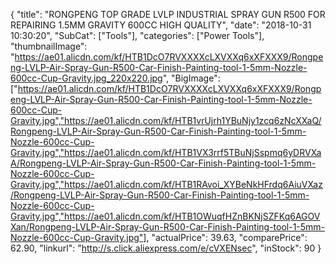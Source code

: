 {
	"title": "RONGPENG TOP GRADE LVLP INDUSTRIAL SPRAY GUN R500 FOR REPAIRING 1.5MM GRAVITY 600CC HIGH QUALITY",
	"date": "2018-10-31 10:30:20",
	"SubCat": ["Tools"],
	"categories": ["Power Tools"],
	"thumbnailImage": "https://ae01.alicdn.com/kf/HTB1DcO7RVXXXXcLXVXXq6xXFXXX9/Rongpeng-LVLP-Air-Spray-Gun-R500-Car-Finish-Painting-tool-1-5mm-Nozzle-600cc-Cup-Gravity.jpg_220x220.jpg",
	"BigImage": ["https://ae01.alicdn.com/kf/HTB1DcO7RVXXXXcLXVXXq6xXFXXX9/Rongpeng-LVLP-Air-Spray-Gun-R500-Car-Finish-Painting-tool-1-5mm-Nozzle-600cc-Cup-Gravity.jpg","https://ae01.alicdn.com/kf/HTB1vrUjrh1YBuNjy1zcq6zNcXXaQ/Rongpeng-LVLP-Air-Spray-Gun-R500-Car-Finish-Painting-tool-1-5mm-Nozzle-600cc-Cup-Gravity.jpg","https://ae01.alicdn.com/kf/HTB1VX3rrf5TBuNjSspmq6yDRVXaA/Rongpeng-LVLP-Air-Spray-Gun-R500-Car-Finish-Painting-tool-1-5mm-Nozzle-600cc-Cup-Gravity.jpg","https://ae01.alicdn.com/kf/HTB1RAvoi_XYBeNkHFrdq6AiuVXaz/Rongpeng-LVLP-Air-Spray-Gun-R500-Car-Finish-Painting-tool-1-5mm-Nozzle-600cc-Cup-Gravity.jpg","https://ae01.alicdn.com/kf/HTB1OWuqfHZnBKNjSZFKq6AGOVXan/Rongpeng-LVLP-Air-Spray-Gun-R500-Car-Finish-Painting-tool-1-5mm-Nozzle-600cc-Cup-Gravity.jpg"],
	"actualPrice": 39.63,
	"comparePrice": 62.90,
	"linkurl": "http://s.click.aliexpress.com/e/cVXENsec",
	"inStock": 90
}
